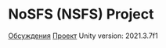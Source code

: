 # NoSFS (NSFS) Project
[Обсуждения](https://github.com/CREAsTIVE/NoSFS/issues "обсуждения")
[Проект](https://github.com/users/CREAsTIVE/projects/2 "Проект")
Unity version: 2021.3.7f1
